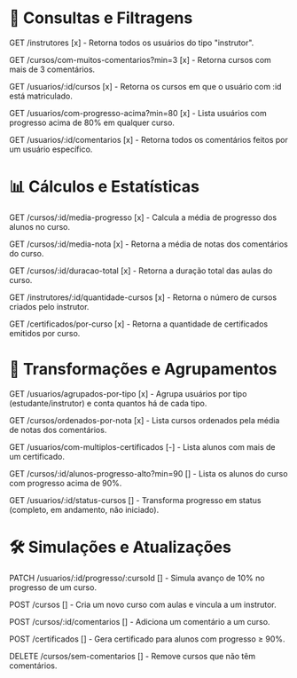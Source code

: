 # 🧠 Consultas e Filtragens
GET /instrutores
[x] - Retorna todos os usuários do tipo "instrutor".

GET /cursos/com-muitos-comentarios?min=3
[x] - Retorna cursos com mais de 3 comentários.

GET /usuarios/:id/cursos
[x] - Retorna os cursos em que o usuário com :id está matriculado.

GET /usuarios/com-progresso-acima?min=80
[x] - Lista usuários com progresso acima de 80% em qualquer curso.

GET /usuarios/:id/comentarios
[x] - Retorna todos os comentários feitos por um usuário específico.

# 📊 Cálculos e Estatísticas
GET /cursos/:id/media-progresso
[x] - Calcula a média de progresso dos alunos no curso.

GET /cursos/:id/media-nota
[x] - Retorna a média de notas dos comentários do curso.

GET /cursos/:id/duracao-total
[x] - Retorna a duração total das aulas do curso.

GET /instrutores/:id/quantidade-cursos
[x] - Retorna o número de cursos criados pelo instrutor.

GET /certificados/por-curso
[x] - Retorna a quantidade de certificados emitidos por curso.

# 🧩 Transformações e Agrupamentos
GET /usuarios/agrupados-por-tipo
[x] - Agrupa usuários por tipo (estudante/instrutor) e conta quantos há de cada tipo.

GET /cursos/ordenados-por-nota
[x] - Lista cursos ordenados pela média de notas dos comentários.

GET /usuarios/com-multiplos-certificados
[-] - Lista alunos com mais de um certificado.

GET /cursos/:id/alunos-progresso-alto?min=90
[] - Lista os alunos do curso com progresso acima de 90%.

GET /usuarios/:id/status-cursos
[] - Transforma progresso em status (completo, em andamento, não iniciado).

# 🛠️ Simulações e Atualizações
PATCH /usuarios/:id/progresso/:cursoId
[] - Simula avanço de 10% no progresso de um curso.

POST /cursos
[] - Cria um novo curso com aulas e vincula a um instrutor.

POST /cursos/:id/comentarios
[] - Adiciona um comentário a um curso.

POST /certificados
[] - Gera certificado para alunos com progresso ≥ 90%.

DELETE /cursos/sem-comentarios
[] - Remove cursos que não têm comentários.